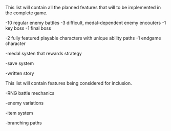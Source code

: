 This list will contain all the planned features that will to be implemented
in the complete game.

-10 regular enemy battles
-3 difficult, medal-dependent enemy encouters
-1 key boss
-1 final boss 

-2 fully featured playable characters with unique ability paths
-1 endgame character

-medal systen that rewards strategy

-save system

-written story


This list will contain features being considered for inclusion.

-RNG battle mechanics

-enemy variations

-item system

-branching paths

